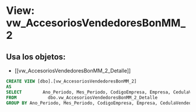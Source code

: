 # View: vw_AccesoriosVendedoresBonMM_2

## Usa los objetos:
- [[vw_AccesoriosVendedoresBonMM_2_Detalle]]

```sql
CREATE VIEW [dbo].[vw_AccesoriosVendedoresBonMM_2]
AS
SELECT        Ano_Periodo, Mes_Periodo, CodigoEmpresa, Empresa, CedulaVendedorRepuestos, SUM(TotalTallerPorOT) AS TotalTallerPorOT
FROM            dbo.vw_AccesoriosVendedoresBonMM_2_Detalle
GROUP BY Ano_Periodo, Mes_Periodo, CodigoEmpresa, Empresa, CedulaVendedorRepuestos


```
